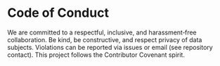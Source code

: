 
# Code of Conduct

We are committed to a respectful, inclusive, and harassment‑free collaboration. Be kind, be constructive, and respect privacy of data subjects. 
Violations can be reported via issues or email (see repository contact). 
This project follows the Contributor Covenant spirit.
